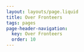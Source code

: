 ```yaml
---
layout: layouts/page.liquid
title: Over Fronteers
tags: pages
page-header-navigation:
  key: Over Fronteers
  order: 10
---
```

